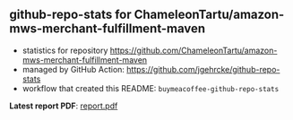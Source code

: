 ## github-repo-stats for ChameleonTartu/amazon-mws-merchant-fulfillment-maven

- statistics for repository https://github.com/ChameleonTartu/amazon-mws-merchant-fulfillment-maven
- managed by GitHub Action: https://github.com/jgehrcke/github-repo-stats
- workflow that created this README: `buymeacoffee-github-repo-stats`

**Latest report PDF**: [report.pdf](https://github.com/ChameleonTartu/buymeacoffee-github-repo-stats/raw/github-repo-stats/ChameleonTartu/amazon-mws-merchant-fulfillment-maven/latest-report/report.pdf)

